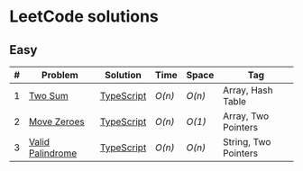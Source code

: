 # LeetCode solutions

## Easy

| #   | Problem                                                             | Solution                                                                                               | Time   | Space  | Tag                  |
| --- | ------------------------------------------------------------------- | ------------------------------------------------------------------------------------------------------ | ------ | ------ | -------------------- |
| 1   | [Two Sum](https://leetcode.com/problems/two-sum/)                   | [TypeScript](https://github.com/sandrig/leetcode/blob/master/typescript/src/twoSum/README.md)          | _O(n)_ | _O(n)_ | Array, Hash Table    |
| 2   | [Move Zeroes](https://leetcode.com/problems/move-zeroes/)           | [TypeScript](https://github.com/sandrig/leetcode/blob/master/typescript/src/moveZeroes/README.md)      | _O(n)_ | _O(1)_ | Array, Two Pointers  |
| 3   | [Valid Palindrome](https://leetcode.com/problems/valid-palindrome/) | [TypeScript](https://github.com/sandrig/leetcode/blob/master/typescript/src/validPalindrome/README.md) | _O(n)_ | _O(n)_ | String, Two Pointers |
